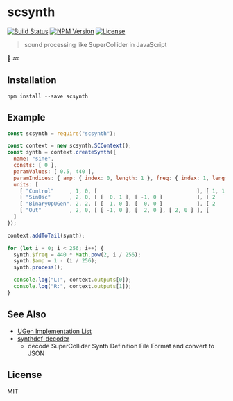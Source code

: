 # scsynth
[![Build Status](http://img.shields.io/travis/mohayonao/scsynth.svg?style=flat-square)](https://travis-ci.org/mohayonao/scsynth)
[![NPM Version](http://img.shields.io/npm/v/scsynth.svg?style=flat-square)](https://www.npmjs.org/package/scsynth)
[![License](http://img.shields.io/badge/license-MIT-brightgreen.svg?style=flat-square)](http://mohayonao.mit-license.org/)

> sound processing like SuperCollider in JavaScript

:construction_worker: :zzz:

## Installation

```
npm install --save scsynth
```

## Example

```js
const scsynth = require("scsynth");

const context = new scsynth.SCContext();
const synth = context.createSynth({
  name: "sine",
  consts: [ 0 ],
  paramValues: [ 0.5, 440 ],
  paramIndices: { amp: { index: 0, length: 1 }, freq: { index: 1, length: 1 } },
  units: [
    [ "Control"     , 1, 0, [                                ], [ 1, 1 ] ],
    [ "SinOsc"      , 2, 0, [ [  0, 1 ], [ -1, 0 ]           ], [ 2    ] ],
    [ "BinaryOpUGen", 2, 2, [ [  1, 0 ], [  0, 0 ]           ], [ 2    ] ],
    [ "Out"         , 2, 0, [ [ -1, 0 ], [  2, 0 ], [ 2, 0 ] ], [      ] ]
  ]
});

context.addToTail(synth);

for (let i = 0; i < 256; i++) {
  synth.$freq = 440 * Math.pow(2, i / 256);
  synth.$amp = 1 - (i / 256);
  synth.process();

  console.log("L:", context.outputs[0]);
  console.log("R:", context.outputs[1]);
}
```

## See Also

- [UGen Implementation List](https://github.com/mohayonao/scsynth/wiki/UGen-Implementation-List)
- [synthdef-decoder](https://github.com/mohayonao/synthdef-decoder)
  - decode SuperCollider Synth Definition File Format and convert to JSON

## License

MIT
